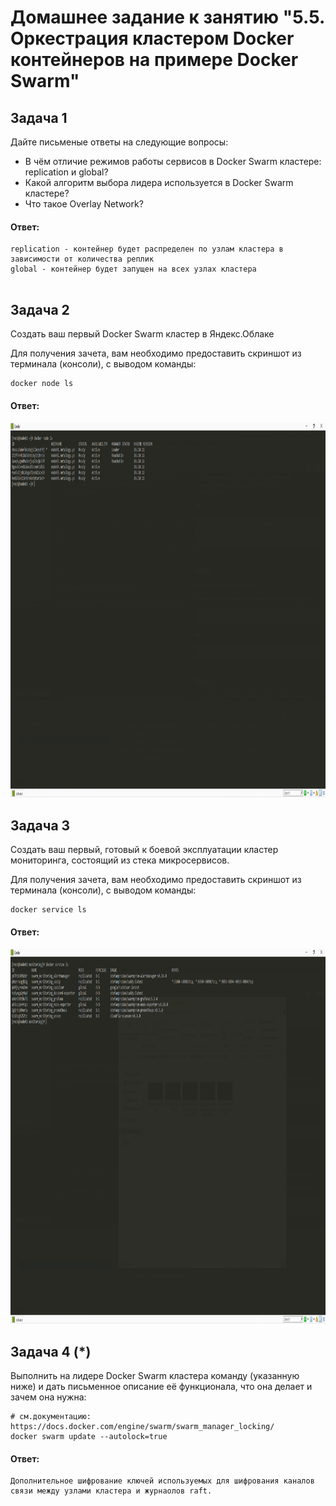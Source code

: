 # Домашнее задание к занятию "5.5. Оркестрация кластером Docker контейнеров на примере Docker Swarm"

## Задача 1

Дайте письменые ответы на следующие вопросы:

- В чём отличие режимов работы сервисов в Docker Swarm кластере: replication и global?
- Какой алгоритм выбора лидера используется в Docker Swarm кластере?
- Что такое Overlay Network?

#### Ответ:
```
replication - контейнер будет распределен по узлам кластера в зависимости от количества реплик
global - контейнер будет запущен на всех узлах кластера


```

## Задача 2

Создать ваш первый Docker Swarm кластер в Яндекс.Облаке

Для получения зачета, вам необходимо предоставить скриншот из терминала (консоли), с выводом команды:
```
docker node ls
```

#### Ответ:
<p align="center">
  <img width="1200" height="600" src="./img/HW5.5/docker_node_ls.PNG">
</p>

## Задача 3

Создать ваш первый, готовый к боевой эксплуатации кластер мониторинга, состоящий из стека микросервисов.

Для получения зачета, вам необходимо предоставить скриншот из терминала (консоли), с выводом команды:
```
docker service ls
```

#### Ответ:
<p align="center">
  <img width="1200" height="600" src="./img/HW5.5/docker_service_ls.PNG">
</p>

## Задача 4 (*)

Выполнить на лидере Docker Swarm кластера команду (указанную ниже) и дать письменное описание её функционала, что она делает и зачем она нужна:
```
# см.документацию: https://docs.docker.com/engine/swarm/swarm_manager_locking/
docker swarm update --autolock=true
```

#### Ответ:
```
Дополнительное шифрование ключей используемых для шифрования каналов связи между узлами кластера и журнаолов raft.
```
